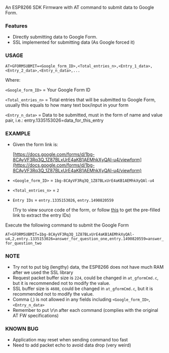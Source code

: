 An ESP8266 SDK Firmware with AT command to submit data to Google Form.

### Features ###
- Directly submitting data to Google Form.
- SSL implemented for submitting data (As Google forced it)

### USAGE ###
`AT+GFORMSUBMIT=<Google_form_ID>,<Total_entries_n>,<Entry_1_data>,<Entry_2_data>,<Entry_n_data>,...`

Where:

`<Google_form_ID>` = Your Google Form ID

`<Total_entries_n>` = Total entries that will be submitted to Google Form, usually this equals to how many text box/input in your form

`<Entry_n_data>` = Data to be submitted, must in the form of name and value pair, i.e.: entry.1335153026=data_for_this_entry

### EXAMPLE ###
- Given the form link is:

	[https://docs.google.com/forms/d/1bg-8CAyVF3Rq3Q_1Z87BLxUrE4aKB1AEMhkXyQAl-u4/viewform](https://docs.google.com/forms/d/1bg-8CAyVF3Rq3Q_1Z87BLxUrE4aKB1AEMhkXyQAl-u4/viewform)

- `<Google_form_ID>` = `1bg-8CAyVF3Rq3Q_1Z87BLxUrE4aKB1AEMhkXyQAl-u4`

- `<Total_entries_n>` = `2`

- `Entry IDs` = `entry.1335153026`, `entry.1490820559`

	(Try to view source code of the form, or follow [this](https://support.google.com/docs/answer/160000?hl=en) to get the pre-filled link to extract the entry IDs)

Execute the following command to submit the Google Form

`AT+GFORMSUBMIT=1bg-8CAyVF3Rq3Q_1Z87BLxUrE4aKB1AEMhkXyQAl-u4,2,entry.1335153026=answer_for_question_one,entry.1490820559=answer_for_question_two`

### NOTE ###
- Try not to put big (lengthy) data, the ESP8266 does not have much RAM after we used the SSL library
- Request packet buffer size is `224`, could be changed in `at_gformCmd.c`, but it is recommended not to modify the value.
- SSL buffer size is `4608`, could be changed in `at_gformCmd.c`, but it is recommended not to modify the value.
- Comma (,) is not allowed in any fields including `<Google_form_ID>`, 
`<Entry_n_data>`
- Remember to put \r\n after each command (complies with the original AT FW specifications)

### KNOWN BUG ###
- Application may reset when sending command too fast
- Need to add packet echo to avoid data drop (very weird)